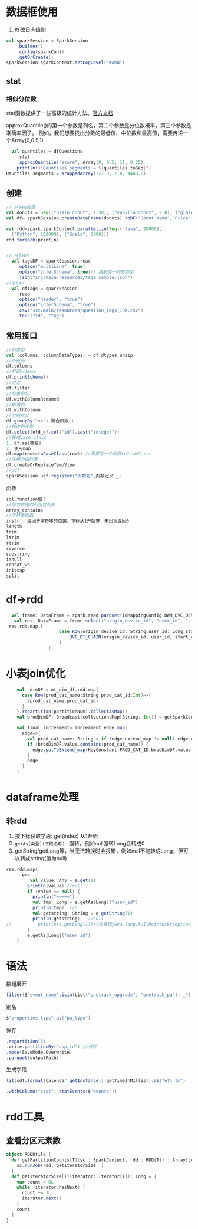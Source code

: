 # 数据框使用

1. 修改日志级别

```scala
val sparkSession = SparkSession
    .builder()
    .config(sparkConf)
    .getOrCreate()
sparkSession.sparkContext.setLogLevel("WARN")
```

## stat

### 相似分位数

stat函数提供了一些高级的统计方法。[官方文档](https://spark.apache.org/docs/2.0.2/api/java/org/apache/spark/sql/DataFrameStatFunctions.html)

approxQuantile()的第一个参数是列名，第二个参数是分位数概率，第三个参数是准确率因子。 例如，我们想要找出分数的最低值、中位数和最高值，需要传递一个Array(0,0.5,1)

```scala
  val quantiles = dfQuestions
    .stat
    .approxQuantile("score", Array(0, 0.5, 1), 0.25)
    println(s"Qauntiles segments = ${quantiles.toSeq}")
Qauntiles segments = WrappedArray(-27.0, 2.0, 4443.0)
```

## 创建

```scala
// 从seq创建
val donuts = Seq(("plain donut", 1.50), ("vanilla donut", 2.0), ("glazed donut", 2.50))
val df= sparkSession.createDataFrame(donuts).toDF("Donut Name","Price")

val rdd=spark.sparkContext.parallelize(Seq(("Java", 20000), 
  ("Python", 100000), ("Scala", 3000)))
rdd.foreach(println)


// 从json
  val tagsDF = sparkSession.read
    .option("multiLine", true)
    .option("inferSchema", true)// 推断每一列的类型
    .json("src/main/resources/tags_sample.json")
//从csv
  val dfTags = sparkSession
    .read
    .option("header", "true")
    .option("inferSchema", "true")
    .csv("src/main/resources/question_tags_10K.csv")
    .toDF("id", "tag")
```



## 常用接口

```scala
//列类型
val (columns, columnDataTypes) = df.dtypes.unzip
//所有列
df.columns
//打印schema
df.printSchema()
//过滤
df.filter
//列重命名
df.withColumnRenamed
//新增列
df.withColumn
//分组统计
df.groupBy("xx").聚合函数()
//修改列类型
df.select(old_df.col("id").cast("integer"))
//转成case class
1. df.as[类名]
2. 使用map
df.map(row=>toCaseClass(row)) //需要写一个函数toCaseClass
//注册为临时表
df.createOrReplaceTempView
//udf
sparkSession.udf.register("函数名",函数定义 _)


```

函数

```scala
sql.function包：
//值为数组的列包含判断
array_contains
//字符串函数
instr   返回子字符串的位置，下标从1开始算，未出现返回0
length
trim
ltrim
rtrim
reverse
substring
isnull
concat_ws
initcap
split
```

# df->rdd

```scala
  val frame: DataFrame = spark.read.parquet(idMappingConfig.DWM_DVC_DEVICE_CHAIN + suffix) //.na.drop()
   val res: DataFrame = frame.select("origin_device_id", "user_id", "start_day", "prod_cat_name", "sn", "del_flg").na.fill("")
 res.rdd.map {
                    case Row(origin_device_id: String,user_id: Long,start_day: Long,prod_cat_name: String,sn: String,del_flg: Int) => {
                        DVC_OT_CHAIN(origin_device_id, user_id, start_day.toString, prod_cat_name, end_day, sn, del_flg)
                    }
                }
```

# 小表join优化

```scala
    val  dimDF = ot_dim_df.rdd.map{
      case Row(prod_cat_name:String,prod_cat_id:Int)=>{
        (prod_cat_name,prod_cat_id)
      }
    }.repartition(partitionNum).collectAsMap()
    val brodDimDF: Broadcast[collection.Map[String, Int]] = getSparkContext.broadcast(dimDF)

    val final_increament= increament_edge.map(
      edge=>{
        val prod_cat_name: String = if (edge.extend_map != null) edge.extend_map.getOrDefault("prod_cat_name", "") else ""
        if (brodDimDF.value.contains(prod_cat_name)) {
          edge.putToExtend_map(KeyConstant.PROD_CAT_ID,brodDimDF.value.get(prod_cat_name).get.toString)
        }
        edge
      }
    )
```

# dataframe处理

## 转rdd

1. 按下标获取字段: get(index) 从1开始
2. `getAs[类型](字段名称) ` 强转，例如null强转Long会转成0
3. getString/getLong等，当无法转换时会报错，例如null不能转成Long，但可以转成string(值为null)

```scala
res.rdd.map{
      e=>
         val value: Any = e.get(1)
        println(value) //null
        if (value == null) {
          println("=====")
          val tmp: Long = e.getAs[Long]("user_id")
          println(tmp)  //0
          val getstring: String = e.getString(1)
          println(getstring)   //null
//          println(e.getLong(1))//会报错java.lang.NullPointerException: Value at index 1 is null
        }
        e.getAs[Long]("user_id")
    }
```

# 语法

数组展开

```scala
filter($"event_name".isin(List("onetrack_upgrade", "onetrack_pa"): _*)
```

别名

```scala
$"properties.type".as("pa_type")
```

保存

```scala
.repartition(5)
.write.partitionBy("app_id") //分区
.mode(SaveMode.Overwrite)
.parquet(outputPath)
```

生成字段

```scala
lit(sdf.format(Calendar.getInstance().getTimeInMillis)).as("etl_tm")

.withColumn("stat", statEvents($"events"))
```

# rdd工具

## 查看分区元素数

```scala
object RDDUtils {
  def getPartitionCounts[T](sc : SparkContext, rdd : RDD[T]) : Array[Long] = {
    sc.runJob(rdd, getIteratorSize _)
  }
  def getIteratorSize[T](iterator: Iterator[T]): Long = {
    var count = 0L
    while (iterator.hasNext) {
      count += 1L
      iterator.next()
    }
    count
  }
}
```

